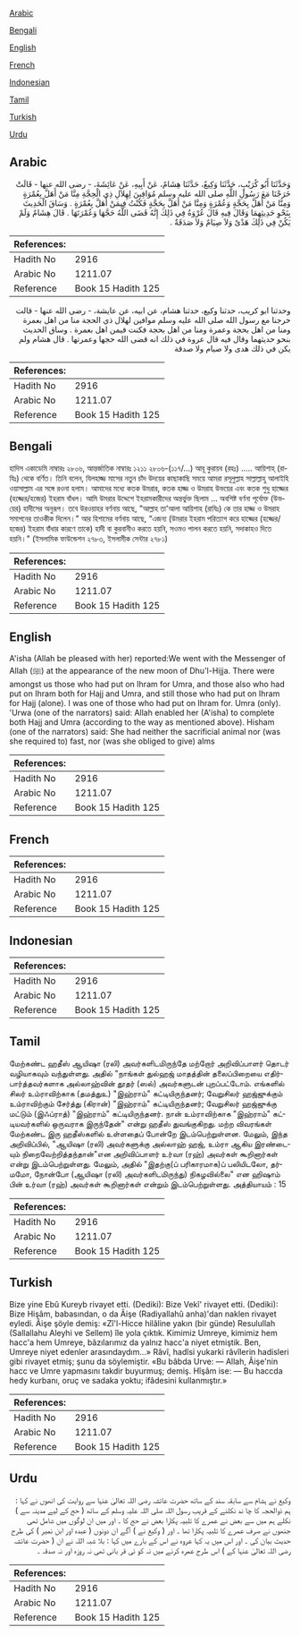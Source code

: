 [Arabic](#arabic)

[Bengali](#bengali)

[English](#english)

[French](#french)

[Indonesian](#indonesian)

[Tamil](#tamil)

[Turkish](#turkish)

[Urdu](#urdu)

## Arabic


<div dir="rtl" lang="ar" style={{fontSize:'larger',backgroundColor:'#f8f9fa',padding:20}}>
وَحَدَّثَنَا أَبُو كُرَيْبٍ، حَدَّثَنَا وَكِيعٌ، حَدَّثَنَا هِشَامٌ، عَنْ أَبِيهِ، عَنْ عَائِشَةَ، - رضى الله عنها - قَالَتْ خَرَجْنَا مَعَ رَسُولِ اللَّهِ صلى الله عليه وسلم مُوَافِينَ لِهِلاَلِ ذِي الْحِجَّةِ مِنَّا مَنْ أَهَلَّ بِعُمْرَةٍ وَمِنَّا مَنْ أَهَلَّ بِحَجَّةٍ وَعُمْرَةٍ وَمِنَّا مَنْ أَهَلَّ بِحَجَّةٍ فَكُنْتُ فِيمَنْ أَهَلَّ بِعُمْرَةٍ ‏.‏ وَسَاقَ الْحَدِيثَ بِنَحْوِ حَدِيثِهِمَا وَقَالَ فِيهِ قَالَ عُرْوَةُ فِي ذَلِكَ إِنَّهُ قَضَى اللَّهُ حَجَّهَا وَعُمْرَتَهَا ‏.‏ قَالَ هِشَامٌ وَلَمْ يَكُنْ فِي ذَلِكَ هَدْىٌ وَلاَ صِيَامٌ وَلاَ صَدَقَةٌ ‏.‏
</div>
<div style={{backgroundColor:'#f8f9fa',padding:20, marginBottom: 10}}><table> <thead> <tr> <th>References:</th> <th></th> </tr> </thead> <tbody><tr><td>Hadith No</td><td>2916</td></tr><tr><td>Arabic No</td><td>1211.07</td></tr><tr><td>Reference</td><td>Book 15 Hadith 125</td></tr></tbody></table></div>


<div dir="rtl" lang="ar" style={{fontSize:'larger',backgroundColor:'#f8f9fa',padding:20}}>
وحدثنا ابو كريب، حدثنا وكيع، حدثنا هشام، عن ابيه، عن عايشة، - رضى الله عنها - قالت خرجنا مع رسول الله صلى الله عليه وسلم موافين لهلال ذي الحجة منا من اهل بعمرة ومنا من اهل بحجة وعمرة ومنا من اهل بحجة فكنت فيمن اهل بعمرة . وساق الحديث بنحو حديثهما وقال فيه قال عروة في ذلك انه قضى الله حجها وعمرتها . قال هشام ولم يكن في ذلك هدى ولا صيام ولا صدقة
</div>
<div style={{backgroundColor:'#f8f9fa',padding:20, marginBottom: 10}}><table> <thead> <tr> <th>References:</th> <th></th> </tr> </thead> <tbody><tr><td>Hadith No</td><td>2916</td></tr><tr><td>Arabic No</td><td>1211.07</td></tr><tr><td>Reference</td><td>Book 15 Hadith 125</td></tr></tbody></table></div>

## Bengali


<div dir="ltr" lang="bn" style={{fontSize:'larger',backgroundColor:'#f8f9fa',padding:20}}>
হাদিস একাডেমি নাম্বারঃ ২৮০৬, আন্তর্জাতিক নাম্বারঃ ১২১১ ২৮০৬-(১১৭/...) আবূ কুরায়ব (রহঃ) ..... আয়িশাহ্ (রাযিঃ) থেকে বর্ণিত। তিনি বলেন, যিলহাজ্জ মাসের নতুন চাঁদ উদয়ের কাছাকাছি সময়ে আমরা রসূলুল্লাহ সাল্লাল্লাহু আলাইহি ওয়াসাল্লাম এর সঙ্গে রওনা হলাম। আমাদের মধ্যে কতক উমরার, কতক হাজ্জ ও উমরাহ উভয়ের এবং কতক শুধু হাজ্জের (হজ্জের/হজের) ইহরাম বাঁধল। আমি উমরার উদ্দেশে ইহরামকারীদের অন্তর্ভুক্ত ছিলাম ... অবশিষ্ট বর্ণনা পূর্বোক্ত (উভয়ের) হাদীসের অনুরূপ। তবে উরওয়াহর বর্ণনায় আছে, "আল্লাহ তা'আলা আয়িশাহ (রাযিঃ) কে তার হাজ্জ ও উমরাহ সমাপনের তাওকীক দিলেন।" আর হিশামের বর্ণনায় আছে, “এজন্য (উমরার ইহরাম পরিত্যাগ করে হাজ্জের (হজ্জের/হজের) ইহরাম বাঁধার কারণে তাকে) হাদী বা কুরবানীও করতে হয়নি, সওমও পালন করতে হয়নি, সদাকাহও দিতে হয়নি।" (ইসলামিক ফাউন্ডেশন ২৭৮৩, ইসলামীক সেন্টার ২৭৮১)
</div>
<div style={{backgroundColor:'#f8f9fa',padding:20, marginBottom: 10}}><table> <thead> <tr> <th>References:</th> <th></th> </tr> </thead> <tbody><tr><td>Hadith No</td><td>2916</td></tr><tr><td>Arabic No</td><td>1211.07</td></tr><tr><td>Reference</td><td>Book 15 Hadith 125</td></tr></tbody></table></div>

## English


<div dir="ltr" lang="en" style={{fontSize:'larger',backgroundColor:'#f8f9fa',padding:20}}>
A'isha (Allah be pleased with her) reported:We went with the Messenger of Allah (ﷺ) at the appearance of the new moon of Dhu'l-Hijja. There were amongst us those who had put on Ihram for Umra, and those also who had put on Ihram both for Hajj and Umra, and still those who had put on Ihram for Hajj (alone). I was one of those who had put on Ihram for. Umra (only). 'Urwa (one of the narrators) said: Allah enabled her (A'isha) to complete both Hajj and Umra (according to the way as mentioned above). Hisham (one of the narrators) said: She had neither the sacrificial animal nor (was she required to) fast, nor (was she obliged to give) alms
</div>
<div style={{backgroundColor:'#f8f9fa',padding:20, marginBottom: 10}}><table> <thead> <tr> <th>References:</th> <th></th> </tr> </thead> <tbody><tr><td>Hadith No</td><td>2916</td></tr><tr><td>Arabic No</td><td>1211.07</td></tr><tr><td>Reference</td><td>Book 15 Hadith 125</td></tr></tbody></table></div>

## French


<div dir="ltr" lang="fr" style={{fontSize:'larger',backgroundColor:'#f8f9fa',padding:20}}>

</div>
<div style={{backgroundColor:'#f8f9fa',padding:20, marginBottom: 10}}><table> <thead> <tr> <th>References:</th> <th></th> </tr> </thead> <tbody><tr><td>Hadith No</td><td>2916</td></tr><tr><td>Arabic No</td><td>1211.07</td></tr><tr><td>Reference</td><td>Book 15 Hadith 125</td></tr></tbody></table></div>

## Indonesian


<div dir="ltr" lang="id" style={{fontSize:'larger',backgroundColor:'#f8f9fa',padding:20}}>

</div>
<div style={{backgroundColor:'#f8f9fa',padding:20, marginBottom: 10}}><table> <thead> <tr> <th>References:</th> <th></th> </tr> </thead> <tbody><tr><td>Hadith No</td><td>2916</td></tr><tr><td>Arabic No</td><td>1211.07</td></tr><tr><td>Reference</td><td>Book 15 Hadith 125</td></tr></tbody></table></div>

## Tamil


<div dir="ltr" lang="ta" style={{fontSize:'larger',backgroundColor:'#f8f9fa',padding:20}}>
மேற்கண்ட ஹதீஸ் ஆயிஷா (ரலி) அவர்களிடமிருந்தே மற்றோர் அறிவிப்பாளர் தொடர் வழியாகவும் வந்துள்ளது. அதில் "நாங்கள் துல்ஹஜ் மாதத்தின் தலைப்பிறையை எதிர்பார்த்தவர்களாக அல்லாஹ்வின் தூதர் (ஸல்) அவர்களுடன் புறப்பட்டோம். எங்களில் சிலர் உம்ராவிற்காக (தமத்துஉ) "இஹ்ராம்" கட்டியிருந்தனர்; வேறுசிலர் ஹஜ்ஜுக்கும் உம்ராவிற்கும் சேர்த்து (கிரான்) "இஹ்ராம்" கட்டியிருந்தனர்; வேறுசிலர் ஹஜ்ஜுக்கு மட்டும் (இஃப்ராத்) "இஹ்ராம்" கட்டியிருந்தனர். நான் உம்ராவிற்காக "இஹ்ராம்" கட்டியவர்களில் ஒருவராக இருந்தேன்" என்று ஹதீஸ் துவங்குகிறது. மற்ற விவரங்கள் மேற்கண்ட இரு ஹதீஸ்களில் உள்ளதைப் போன்றே இடம்பெற்றுள்ளன. மேலும், இந்த அறிவிப்பில், "ஆயிஷா (ரலி) அவர்களுக்கு அல்லாஹ் ஹஜ், உம்ரா ஆகிய இரண்டையும் நிறைவேற்றித்தந்தான்"என அறிவிப்பாளர் உர்வா (ரஹ்) அவர்கள் கூறினார்கள் என்று இடம்பெற்றுள்ளது. மேலும், அதில் "இதற்கு(ப் பரிகாரமாக)ப் பலியிடலோ, தர்மமோ, நோன்போ (ஆயிஷா (ரலி) அவர்களிடமிருந்து) நிகழவில்லை" என ஹிஷாம் பின் உர்வா (ரஹ்) அவர்கள் கூறினார்கள் என்றும் இடம்பெற்றுள்ளது. அத்தியாயம் : 15
</div>
<div style={{backgroundColor:'#f8f9fa',padding:20, marginBottom: 10}}><table> <thead> <tr> <th>References:</th> <th></th> </tr> </thead> <tbody><tr><td>Hadith No</td><td>2916</td></tr><tr><td>Arabic No</td><td>1211.07</td></tr><tr><td>Reference</td><td>Book 15 Hadith 125</td></tr></tbody></table></div>

## Turkish


<div dir="ltr" lang="tr" style={{fontSize:'larger',backgroundColor:'#f8f9fa',padding:20}}>
Bize yine Ebû Kureyb rivayet etti. (Dediki): Bize Vekî' rivayet etti. (Dediki): Bize Hişâm, babasından, o da Âişe (Radiyallahû anha)'dan naklen rivayet eyledi. Âişe şöyle demiş: «Zî'l-Hicce hilâline yakın (bir günde) Resulullah (Sallallahu Aleyhi ve Sellem) île yola çıktık. Kimimiz Umreye, kimimiz hem hacc'a hem Umreye, bâzılarımız da yalnız hacc'a niyet etmiştik. Ben, Umreye niyet edenler arasındaydım...» Râvî, hadîsi yukarki râvîlerin hadisleri gibi rivayet etmiş; şunu da söylemiştir. «Bu bâbda Urve: — Allah, Âişe'nin hacc ve Umre yapmasını takdir buyurmuş; demiş. Hîşâm ise: — Bu haccda hedy kurbanı, oruç ve sadaka yoktu; ifâdesini kullanmıştır.»
</div>
<div style={{backgroundColor:'#f8f9fa',padding:20, marginBottom: 10}}><table> <thead> <tr> <th>References:</th> <th></th> </tr> </thead> <tbody><tr><td>Hadith No</td><td>2916</td></tr><tr><td>Arabic No</td><td>1211.07</td></tr><tr><td>Reference</td><td>Book 15 Hadith 125</td></tr></tbody></table></div>

## Urdu


<div dir="rtl" lang="ur" style={{fontSize:'larger',backgroundColor:'#f8f9fa',padding:20}}>
وکیع نے ہشام سے سابقہ سند کے ساتھ حضرت عائشہ رضی اللہ تعالیٰ عنہا سے روایت کی انھوں نے کہا : ہم ذوالحجہ کا چا ند نکلنے کے قریب رسول اللہ صلی اللہ علیہ وسلم کے ساتھ ( حج کے لیے مدینہ سے ) نکلے ہم میں سے بعض نے عمرے کا تلبیہ پکارا بعض نے حج کا ۔ اور میں ان لوگوں میں شامل تھی جنھوں نے صرف عمرے کا تلبیہ پکارا تھا ۔ اور ( وکیع نے ) آگے ان دونوں ( عبدہ اور ابن نمیر ) کی طرح حدیث بیان کی ۔ اور اس میں یہ کہا عروہ نے اس کے بارے میں کہا : بلا شبہ اللہ نے ان ( حضرت عائشہ رضی اللہ تعالیٰ عنہا کے ) اس طرح عمرہ کرنے میں نہ کو ئی قر بانی تھی نہ روزہ اور نہ صدقہ ۔
</div>
<div style={{backgroundColor:'#f8f9fa',padding:20, marginBottom: 10}}><table> <thead> <tr> <th>References:</th> <th></th> </tr> </thead> <tbody><tr><td>Hadith No</td><td>2916</td></tr><tr><td>Arabic No</td><td>1211.07</td></tr><tr><td>Reference</td><td>Book 15 Hadith 125</td></tr></tbody></table></div>